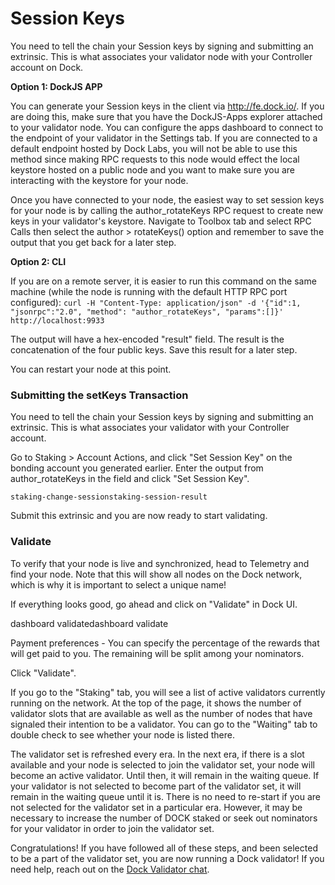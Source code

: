 # Session Keys

You need to tell the chain your Session keys by signing and submitting an extrinsic. This is what associates your validator node with your Controller account on Dock.

**Option 1: DockJS APP**

You can generate your Session keys in the client via http://fe.dock.io/. If you are doing this, make sure that you have the DockJS-Apps explorer attached to your validator node. You can configure the apps dashboard to connect to the endpoint of your validator in the Settings tab. If you are connected to a default endpoint hosted by Dock Labs, you will not be able to use this method since making RPC requests to this node would effect the local keystore hosted on a public node and you want to make sure you are interacting with the keystore for your node.

Once you have connected to your node, the easiest way to set session keys for your node is by calling the author\_rotateKeys RPC request to create new keys in your validator's keystore. Navigate to Toolbox tab and select RPC Calls then select the author &gt; rotateKeys\(\) option and remember to save the output that you get back for a later step.  


**Option 2: CLI**

If you are on a remote server, it is easier to run this command on the same machine \(while the node is running with the default HTTP RPC port configured\): `curl -H "Content-Type: application/json" -d '{"id":1, "jsonrpc":"2.0", "method": "author_rotateKeys", "params":[]}' http://localhost:9933`

The output will have a hex-encoded "result" field. The result is the concatenation of the four public keys. Save this result for a later step.

You can restart your node at this point.

### Submitting the setKeys Transaction

You need to tell the chain your Session keys by signing and submitting an extrinsic. This is what associates your validator with your Controller account.

Go to Staking &gt; Account Actions, and click "Set Session Key" on the bonding account you generated earlier. Enter the output from author\_rotateKeys in the field and click "Set Session Key".

`staking-change-sessionstaking-session-result`  


Submit this extrinsic and you are now ready to start validating.  


### Validate

To verify that your node is live and synchronized, head to Telemetry and find your node. Note that this will show all nodes on the Dock network, which is why it is important to select a unique name!

If everything looks good, go ahead and click on "Validate" in Dock UI.  


dashboard validatedashboard validate  


Payment preferences - You can specify the percentage of the rewards that will get paid to you. The remaining will be split among your nominators.

Click "Validate".

If you go to the "Staking" tab, you will see a list of active validators currently running on the network. At the top of the page, it shows the number of validator slots that are available as well as the number of nodes that have signaled their intention to be a validator. You can go to the "Waiting" tab to double check to see whether your node is listed there.

The validator set is refreshed every era. In the next era, if there is a slot available and your node is selected to join the validator set, your node will become an active validator. Until then, it will remain in the waiting queue. If your validator is not selected to become part of the validator set, it will remain in the waiting queue until it is. There is no need to re-start if you are not selected for the validator set in a particular era. However, it may be necessary to increase the number of DOCK staked or seek out nominators for your validator in order to join the validator set.

Congratulations! If you have followed all of these steps, and been selected to be a part of the validator set, you are now running a Dock validator! If you need help, reach out on the [Dock Validator chat](https://riot.im/app/#/room/#!KpPIERdKQjLTTwsOkn:matrix.org).  


